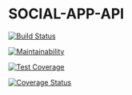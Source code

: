 # SOCIAL-APP-API 

[![Build Status](https://travis-ci.org/addempsea/streakforcash-api.svg?branch=master)](https://travis-ci.org/addempsea/streakforcash-api)

[![Maintainability](https://api.codeclimate.com/v1/badges/5fc3e0941ee60a8f1ea0/maintainability)](https://codeclimate.com/github/addempsea/streakforcash-api/maintainability)

[![Test Coverage](https://api.codeclimate.com/v1/badges/5fc3e0941ee60a8f1ea0/test_coverage)](https://codeclimate.com/github/addempsea/streakforcash-api/test_coverage)

[![Coverage Status](https://coveralls.io/repos/github/addempsea/streakforcash-api/badge.svg?branch=master)](https://coveralls.io/github/addempsea/streakforcash-api?branch=master)
